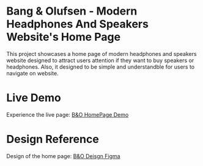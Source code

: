 # Bang & Olufsen - Modern Headphones And Speakers Website's Home Page

This project showcases a home page of modern headphones and speakers website designed to attract users attention if they want to buy speakers or headphones.
Also, it designed to be simple and understandble for users to navigate on website.

# Live Demo

Experience the live page: [B&O HomePage Demo](https://bebelekele.github.io/my_landing-page/)

# Design Reference

Design of the home page: [B&O Deisgn Figma](https://www.figma.com/design/DtkQmQ797hk0nI4KfMi2Uq/BOSE-New-Version?node-id=6817-212&t=3XsjLVGz9yGvZvt7-0)
